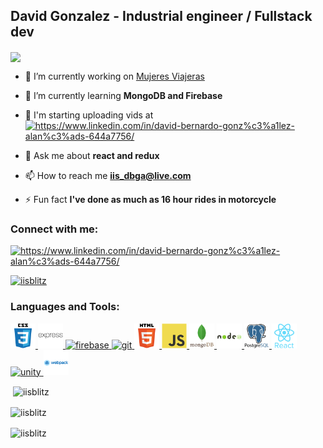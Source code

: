 <h2>David Gonzalez - Industrial engineer / Fullstack dev </h2>
<img align="center" src="https://www.canva.com/design/DAFWkuRmSAo/Noi3IF24TI4AFy-jRlAAfQ/view?utm_content=DAFWkuRmSAo&utm_campaign=designshare&utm_medium=link&utm_source=homepage_design_menu">


<div> 
  
- 🔭 I’m currently working on [Mujeres Viajeras](https://github.com/iisblitz/Mujeres-Viajeras)

- 🌱 I’m currently learning **MongoDB and Firebase**

- 📝 I'm starting uploading vids at <a href="https://linkedin.com/in/https://www.linkedin.com/in/david-bernardo-gonz%c3%a1lez-alan%c3%ads-644a7756/" target="blank"><img align="center" src="https://raw.githubusercontent.com/rahuldkjain/github-profile-readme-generator/master/src/images/icons/Social/linked-in-alt.svg" alt="https://www.linkedin.com/in/david-bernardo-gonz%c3%a1lez-alan%c3%ads-644a7756/" height="30" width="40" /></a>

- 💬 Ask me about **react and redux**

- 📫 How to reach me **iis_dbga@live.com**

- ⚡ Fun fact **I've done as much as 16 hour rides in motorcycle**
<h3 align="left">Connect with me:</h3>
<a href="https://linkedin.com/in/https://www.linkedin.com/in/david-bernardo-gonz%c3%a1lez-alan%c3%ads-644a7756/" target="blank"><img align="center" src="https://raw.githubusercontent.com/rahuldkjain/github-profile-readme-generator/master/src/images/icons/Social/linked-in-alt.svg" alt="https://www.linkedin.com/in/david-bernardo-gonz%c3%a1lez-alan%c3%ads-644a7756/" height="30" width="40" /></a>
  <p align="left">  
  
</div>

<p> <a href="https://github.com/ryo-ma/github-profile-trophy"><img src="https://github-profile-trophy.vercel.app/?username=iisblitz" alt="iisblitz" /></a> </p>


</p>

<h3 align="left">Languages and Tools:</h3>
<p align="left"> <a href="https://www.w3schools.com/css/" target="_blank" rel="noreferrer"> <img src="https://raw.githubusercontent.com/devicons/devicon/master/icons/css3/css3-original-wordmark.svg" alt="css3" width="40" height="40"/> </a> <a href="https://expressjs.com" target="_blank" rel="noreferrer"> <img src="https://raw.githubusercontent.com/devicons/devicon/master/icons/express/express-original-wordmark.svg" alt="express" width="40" height="40"/> </a> <a href="https://firebase.google.com/" target="_blank" rel="noreferrer"> <img src="https://www.vectorlogo.zone/logos/firebase/firebase-icon.svg" alt="firebase" width="40" height="40"/> </a> <a href="https://git-scm.com/" target="_blank" rel="noreferrer"> <img src="https://www.vectorlogo.zone/logos/git-scm/git-scm-icon.svg" alt="git" width="40" height="40"/> </a> <a href="https://www.w3.org/html/" target="_blank" rel="noreferrer"> <img src="https://raw.githubusercontent.com/devicons/devicon/master/icons/html5/html5-original-wordmark.svg" alt="html5" width="40" height="40"/> </a> <a href="https://developer.mozilla.org/en-US/docs/Web/JavaScript" target="_blank" rel="noreferrer"> <img src="https://raw.githubusercontent.com/devicons/devicon/master/icons/javascript/javascript-original.svg" alt="javascript" width="40" height="40"/> </a> <a href="https://www.mongodb.com/" target="_blank" rel="noreferrer"> <img src="https://raw.githubusercontent.com/devicons/devicon/master/icons/mongodb/mongodb-original-wordmark.svg" alt="mongodb" width="40" height="40"/> </a> <a href="https://nodejs.org" target="_blank" rel="noreferrer"> <img src="https://raw.githubusercontent.com/devicons/devicon/master/icons/nodejs/nodejs-original-wordmark.svg" alt="nodejs" width="40" height="40"/> </a> <a href="https://www.postgresql.org" target="_blank" rel="noreferrer"> <img src="https://raw.githubusercontent.com/devicons/devicon/master/icons/postgresql/postgresql-original-wordmark.svg" alt="postgresql" width="40" height="40"/> </a> <a href="https://reactjs.org/" target="_blank" rel="noreferrer"> <img src="https://raw.githubusercontent.com/devicons/devicon/master/icons/react/react-original-wordmark.svg" alt="react" width="40" height="40"/> </a> <a href="https://www.typescriptlang.org/" target="_blank" rel="noreferrer">  </a> <a href="https://unity.com/" target="_blank" rel="noreferrer"> <img src="https://www.vectorlogo.zone/logos/unity3d/unity3d-icon.svg" alt="unity" width="40" height="40"/> </a> <a href="https://webpack.js.org" target="_blank" rel="noreferrer"> <img src="https://raw.githubusercontent.com/devicons/devicon/d00d0969292a6569d45b06d3f350f463a0107b0d/icons/webpack/webpack-original-wordmark.svg" alt="webpack" width="40" height="40"/> </a> </p>


<p>&nbsp;<img align="center" src="https://github-readme-stats.vercel.app/api?username=iisblitz&show_icons=true&locale=en" alt="iisblitz" /></p>
<p><img align="center" src="https://github-readme-stats.vercel.app/api/top-langs?username=iisblitz&show_icons=true&locale=en&layout=compact" alt="iisblitz" /></p>
<p><img align="center" src="https://github-readme-streak-stats.herokuapp.com/?user=iisblitz&" alt="iisblitz" /></p>
